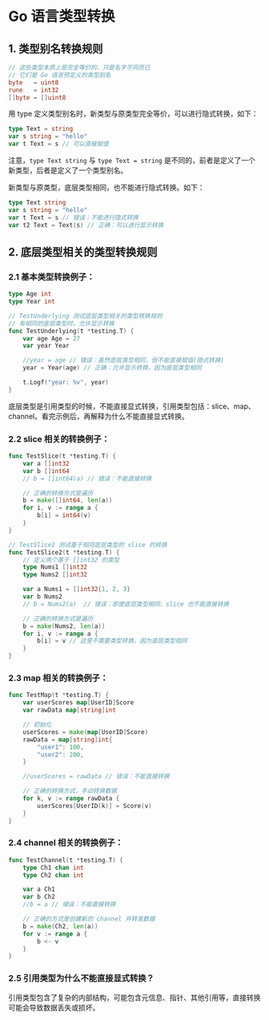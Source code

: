 # Go 语言类型转换

## 1. 类型别名转换规则

```go
// 这些类型本质上是完全等价的，只是名字不同而已
// 它们是 Go 语言预定义的类型别名
byte   = uint8
rune   = int32
[]byte = []uint8
```

用 type 定义类型别名时，新类型与原类型完全等价，可以进行隐式转换，如下：

```go
type Text = string
var s string = "hello"
var t Text = s // 可以直接赋值  
```

注意，`type Text string` 与 `type Text = string` 是不同的，前者是定义了一个新类型，后者是定义了一个类型别名。

新类型与原类型，底层类型相同，也不能进行隐式转换。如下：

```go
type Text string
var s string = "hello"
var t Text = s // 错误：不能进行隐式转换
var t2 Text = Text(s) // 正确：可以进行显示转换
```

## 2. 底层类型相关的类型转换规则

### 2.1 基本类型转换例子：
```go
type Age int
type Year int

// TestUnderlying 测试底层类型相关的类型转换规则
// 有相同的底层类型时，允许显示转换
func TestUnderlying(t *testing.T) {
	var age Age = 27
	var year Year

	//year = age // 错误：虽然底层类型相同，但不能直接赋值(隐式转换)
	year = Year(age) // 正确：允许显示转换，因为底层类型相同

	t.Logf("year: %v", year)
}
```

底层类型是引用类型的时候，不能直接显式转换，引用类型包括：slice、map、channel。看完示例后，再解释为什么不能直接显式转换。

### 2.2 slice 相关的转换例子：

```go
func TestSlice(t *testing.T) {
	var a []int32
	var b []int64
	// b = []int64(a) // 错误：不能直接转换

	// 正确的转换方式是遍历
	b = make([]int64, len(a))
	for i, v := range a {
		b[i] = int64(v)
	}
}

// TestSlice2 测试基于相同底层类型的 slice 的转换
func TestSlice2(t *testing.T) {
	// 定义两个基于 []int32 的类型
	type Nums1 []int32
	type Nums2 []int32

	var a Nums1 = []int32{1, 2, 3}
	var b Nums2
	// b = Nums2(a)  // 错误：即使底层类型相同，slice 也不能直接转换

	// 正确的转换方式是遍历
	b = make(Nums2, len(a))
	for i, v := range a {
		b[i] = v // 这里不需要类型转换，因为底层类型相同
	}
}
```

### 2.3 map 相关的转换例子：

```go
func TestMap(t *testing.T) {
	var userScores map[UserID]Score
	var rawData map[string]int

	// 初始化
	userScores = make(map[UserID]Score)
	rawData = map[string]int{
		"user1": 100,
		"user2": 200,
	}

	//userScores = rawData // 错误：不能直接转换

	// 正确的转换方式，手动转换数据
	for k, v := range rawData {
		userScores[UserID(k)] = Score(v)
	}
}
```

### 2.4 channel 相关的转换例子：

```go
func TestChannel(t *testing.T) {
	type Ch1 chan int
	type Ch2 chan int

	var a Ch1
	var b Ch2
	//b = a // 错误：不能直接转换

	// 正确的方式是创建新的 channel 并转发数据
	b = make(Ch2, len(a))
	for v := range a {
		b <- v
	}
}
```

### 2.5 引用类型为什么不能直接显式转换？

引用类型包含了复杂的内部结构，可能包含元信息、指针、其他引用等，直接转换可能会导致数据丢失或损坏。
